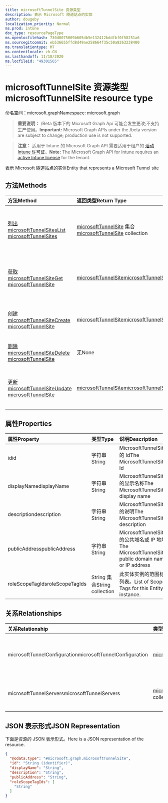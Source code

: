 ```yaml
---
title: microsoftTunnelSite 资源类型
description: 表示 Microsoft 隧道站点的实体
author: dougeby
localization_priority: Normal
ms.prod: intune
doc_type: resourcePageType
ms.openlocfilehash: 730d0075009b605db5e132412bddfbf0f58251a6
ms.sourcegitcommit: eb536655ffd8d49ae258664f35c50a8263238400
ms.translationtype: MT
ms.contentlocale: zh-CN
ms.lasthandoff: 11/18/2020
ms.locfileid: "49301565"
---
```

# <a name="microsofttunnelsite-resource-type"></a><span data-ttu-id="73851-103">microsoftTunnelSite 资源类型</span><span class="sxs-lookup"><span data-stu-id="73851-103">microsoftTunnelSite resource type</span></span>

<span data-ttu-id="73851-104">命名空间：microsoft.graph</span><span class="sxs-lookup"><span data-stu-id="73851-104">Namespace: microsoft.graph</span></span>

> <span data-ttu-id="73851-105">**重要说明：** /Beta 版本下的 Microsoft Graph Api 可能会发生更改;不支持生产使用。</span><span class="sxs-lookup"><span data-stu-id="73851-105">**Important:** Microsoft Graph APIs under the /beta version are subject to change; production use is not supported.</span></span>

> <span data-ttu-id="73851-106">**注意：** 适用于 Intune 的 Microsoft Graph API 需要适用于租户的 [活动 Intune 许可证](https://go.microsoft.com/fwlink/?linkid=839381)。</span><span class="sxs-lookup"><span data-stu-id="73851-106">**Note:** The Microsoft Graph API for Intune requires an [active Intune license](https://go.microsoft.com/fwlink/?linkid=839381) for the tenant.</span></span>

<span data-ttu-id="73851-107">表示 Microsoft 隧道站点的实体</span><span class="sxs-lookup"><span data-stu-id="73851-107">Entity that represents a Microsoft Tunnel site</span></span>

## <a name="methods"></a><span data-ttu-id="73851-108">方法</span><span class="sxs-lookup"><span data-stu-id="73851-108">Methods</span></span>
|<span data-ttu-id="73851-109">方法</span><span class="sxs-lookup"><span data-stu-id="73851-109">Method</span></span>|<span data-ttu-id="73851-110">返回类型</span><span class="sxs-lookup"><span data-stu-id="73851-110">Return Type</span></span>|<span data-ttu-id="73851-111">说明</span><span class="sxs-lookup"><span data-stu-id="73851-111">Description</span></span>|
|:---|:---|:---|
|[<span data-ttu-id="73851-112">列出 microsoftTunnelSites</span><span class="sxs-lookup"><span data-stu-id="73851-112">List microsoftTunnelSites</span></span>](../api/intune-mstunnel-microsofttunnelsite-list.md)|<span data-ttu-id="73851-113">[microsoftTunnelSite](../resources/intune-mstunnel-microsofttunnelsite.md) 集合</span><span class="sxs-lookup"><span data-stu-id="73851-113">[microsoftTunnelSite](../resources/intune-mstunnel-microsofttunnelsite.md) collection</span></span>|<span data-ttu-id="73851-114">列出 [microsoftTunnelSite](../resources/intune-mstunnel-microsofttunnelsite.md) 对象的属性和关系。</span><span class="sxs-lookup"><span data-stu-id="73851-114">List properties and relationships of the [microsoftTunnelSite](../resources/intune-mstunnel-microsofttunnelsite.md) objects.</span></span>|
|[<span data-ttu-id="73851-115">获取 microsoftTunnelSite</span><span class="sxs-lookup"><span data-stu-id="73851-115">Get microsoftTunnelSite</span></span>](../api/intune-mstunnel-microsofttunnelsite-get.md)|[<span data-ttu-id="73851-116">microsoftTunnelSite</span><span class="sxs-lookup"><span data-stu-id="73851-116">microsoftTunnelSite</span></span>](../resources/intune-mstunnel-microsofttunnelsite.md)|<span data-ttu-id="73851-117">读取 [microsoftTunnelSite](../resources/intune-mstunnel-microsofttunnelsite.md) 对象的属性和关系。</span><span class="sxs-lookup"><span data-stu-id="73851-117">Read properties and relationships of the [microsoftTunnelSite](../resources/intune-mstunnel-microsofttunnelsite.md) object.</span></span>|
|[<span data-ttu-id="73851-118">创建 microsoftTunnelSite</span><span class="sxs-lookup"><span data-stu-id="73851-118">Create microsoftTunnelSite</span></span>](../api/intune-mstunnel-microsofttunnelsite-create.md)|[<span data-ttu-id="73851-119">microsoftTunnelSite</span><span class="sxs-lookup"><span data-stu-id="73851-119">microsoftTunnelSite</span></span>](../resources/intune-mstunnel-microsofttunnelsite.md)|<span data-ttu-id="73851-120">创建新的 [microsoftTunnelSite](../resources/intune-mstunnel-microsofttunnelsite.md) 对象。</span><span class="sxs-lookup"><span data-stu-id="73851-120">Create a new [microsoftTunnelSite](../resources/intune-mstunnel-microsofttunnelsite.md) object.</span></span>|
|[<span data-ttu-id="73851-121">删除 microsoftTunnelSite</span><span class="sxs-lookup"><span data-stu-id="73851-121">Delete microsoftTunnelSite</span></span>](../api/intune-mstunnel-microsofttunnelsite-delete.md)|<span data-ttu-id="73851-122">无</span><span class="sxs-lookup"><span data-stu-id="73851-122">None</span></span>|<span data-ttu-id="73851-123">删除 [microsoftTunnelSite](../resources/intune-mstunnel-microsofttunnelsite.md)。</span><span class="sxs-lookup"><span data-stu-id="73851-123">Deletes a [microsoftTunnelSite](../resources/intune-mstunnel-microsofttunnelsite.md).</span></span>|
|[<span data-ttu-id="73851-124">更新 microsoftTunnelSite</span><span class="sxs-lookup"><span data-stu-id="73851-124">Update microsoftTunnelSite</span></span>](../api/intune-mstunnel-microsofttunnelsite-update.md)|[<span data-ttu-id="73851-125">microsoftTunnelSite</span><span class="sxs-lookup"><span data-stu-id="73851-125">microsoftTunnelSite</span></span>](../resources/intune-mstunnel-microsofttunnelsite.md)|<span data-ttu-id="73851-126">更新 [microsoftTunnelSite](../resources/intune-mstunnel-microsofttunnelsite.md) 对象的属性。</span><span class="sxs-lookup"><span data-stu-id="73851-126">Update the properties of a [microsoftTunnelSite](../resources/intune-mstunnel-microsofttunnelsite.md) object.</span></span>|

## <a name="properties"></a><span data-ttu-id="73851-127">属性</span><span class="sxs-lookup"><span data-stu-id="73851-127">Properties</span></span>
|<span data-ttu-id="73851-128">属性</span><span class="sxs-lookup"><span data-stu-id="73851-128">Property</span></span>|<span data-ttu-id="73851-129">类型</span><span class="sxs-lookup"><span data-stu-id="73851-129">Type</span></span>|<span data-ttu-id="73851-130">说明</span><span class="sxs-lookup"><span data-stu-id="73851-130">Description</span></span>|
|:---|:---|:---|
|<span data-ttu-id="73851-131">id</span><span class="sxs-lookup"><span data-stu-id="73851-131">id</span></span>|<span data-ttu-id="73851-132">字符串</span><span class="sxs-lookup"><span data-stu-id="73851-132">String</span></span>|<span data-ttu-id="73851-133">MicrosoftTunnelSite 的 Id</span><span class="sxs-lookup"><span data-stu-id="73851-133">The MicrosoftTunnelSite's Id</span></span>|
|<span data-ttu-id="73851-134">displayName</span><span class="sxs-lookup"><span data-stu-id="73851-134">displayName</span></span>|<span data-ttu-id="73851-135">字符串</span><span class="sxs-lookup"><span data-stu-id="73851-135">String</span></span>|<span data-ttu-id="73851-136">MicrosoftTunnelSite 的显示名称</span><span class="sxs-lookup"><span data-stu-id="73851-136">The MicrosoftTunnelSite's display name</span></span>|
|<span data-ttu-id="73851-137">description</span><span class="sxs-lookup"><span data-stu-id="73851-137">description</span></span>|<span data-ttu-id="73851-138">字符串</span><span class="sxs-lookup"><span data-stu-id="73851-138">String</span></span>|<span data-ttu-id="73851-139">MicrosoftTunnelSite 的说明</span><span class="sxs-lookup"><span data-stu-id="73851-139">The MicrosoftTunnelSite's description</span></span>|
|<span data-ttu-id="73851-140">publicAddress</span><span class="sxs-lookup"><span data-stu-id="73851-140">publicAddress</span></span>|<span data-ttu-id="73851-141">字符串</span><span class="sxs-lookup"><span data-stu-id="73851-141">String</span></span>|<span data-ttu-id="73851-142">MicrosoftTunnelSite 的公共域名或 IP 地址</span><span class="sxs-lookup"><span data-stu-id="73851-142">The MicrosoftTunnelSite's public domain name or IP address</span></span>|
|<span data-ttu-id="73851-143">roleScopeTagIds</span><span class="sxs-lookup"><span data-stu-id="73851-143">roleScopeTagIds</span></span>|<span data-ttu-id="73851-144">String 集合</span><span class="sxs-lookup"><span data-stu-id="73851-144">String collection</span></span>|<span data-ttu-id="73851-145">此实体实例的范围标记列表。</span><span class="sxs-lookup"><span data-stu-id="73851-145">List of Scope Tags for this Entity instance.</span></span>|

## <a name="relationships"></a><span data-ttu-id="73851-146">关系</span><span class="sxs-lookup"><span data-stu-id="73851-146">Relationships</span></span>
|<span data-ttu-id="73851-147">关系</span><span class="sxs-lookup"><span data-stu-id="73851-147">Relationship</span></span>|<span data-ttu-id="73851-148">类型</span><span class="sxs-lookup"><span data-stu-id="73851-148">Type</span></span>|<span data-ttu-id="73851-149">说明</span><span class="sxs-lookup"><span data-stu-id="73851-149">Description</span></span>|
|:---|:---|:---|
|<span data-ttu-id="73851-150">microsoftTunnelConfiguration</span><span class="sxs-lookup"><span data-stu-id="73851-150">microsoftTunnelConfiguration</span></span>|[<span data-ttu-id="73851-151">microsoftTunnelConfiguration</span><span class="sxs-lookup"><span data-stu-id="73851-151">microsoftTunnelConfiguration</span></span>](../resources/intune-mstunnel-microsofttunnelconfiguration.md)|<span data-ttu-id="73851-152">已应用于此 MicrosoftTunnelSite 的 MicrosoftTunnelConfiguration</span><span class="sxs-lookup"><span data-stu-id="73851-152">The MicrosoftTunnelConfiguration that has been applied to this MicrosoftTunnelSite</span></span>|
|<span data-ttu-id="73851-153">microsoftTunnelServers</span><span class="sxs-lookup"><span data-stu-id="73851-153">microsoftTunnelServers</span></span>|<span data-ttu-id="73851-154">[microsoftTunnelServer](../resources/intune-mstunnel-microsofttunnelserver.md) 集合</span><span class="sxs-lookup"><span data-stu-id="73851-154">[microsoftTunnelServer](../resources/intune-mstunnel-microsofttunnelserver.md) collection</span></span>|<span data-ttu-id="73851-155">注册到此 MicrosoftTunnelSite 的 MicrosoftTunnelServers 的列表</span><span class="sxs-lookup"><span data-stu-id="73851-155">A list of MicrosoftTunnelServers that are registered to this MicrosoftTunnelSite</span></span>|

## <a name="json-representation"></a><span data-ttu-id="73851-156">JSON 表示形式</span><span class="sxs-lookup"><span data-stu-id="73851-156">JSON Representation</span></span>
<span data-ttu-id="73851-157">下面是资源的 JSON 表示形式。</span><span class="sxs-lookup"><span data-stu-id="73851-157">Here is a JSON representation of the resource.</span></span>
<!-- {
  "blockType": "resource",
  "keyProperty": "id",
  "@odata.type": "microsoft.graph.microsoftTunnelSite"
}
-->
``` json
{
  "@odata.type": "#microsoft.graph.microsoftTunnelSite",
  "id": "String (identifier)",
  "displayName": "String",
  "description": "String",
  "publicAddress": "String",
  "roleScopeTagIds": [
    "String"
  ]
}
```




